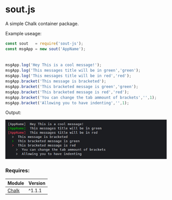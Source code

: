 # sout.js

A simple Chalk container package.

Example useage:
```javascript
const sout   = require('sout-js');
const msgApp = new sout('AppName');


msgApp.log('Hey This is a cool message!');
msgApp.log('This messages title will be in green','green');
msgApp.log('This messages title will be in red','red');
msgApp.bracket('This message is bracketed');
msgApp.bracket('This bracketed message is green','green');
msgApp.bracket('This bracketed message is red','red');
msgApp.bracket('You can change the tab ammount of brackets','',1);
msgApp.bracket('Allowing you to have indenting','',1);
```
Output:

![Screenshot of sout.js example output](screenshot/output.jpg)

### Requires:
| Module  | Version |
| ------------- | ------------- |
| [Chalk](https://www.npmjs.com/package/chalk)  | ^1.1.1  |

